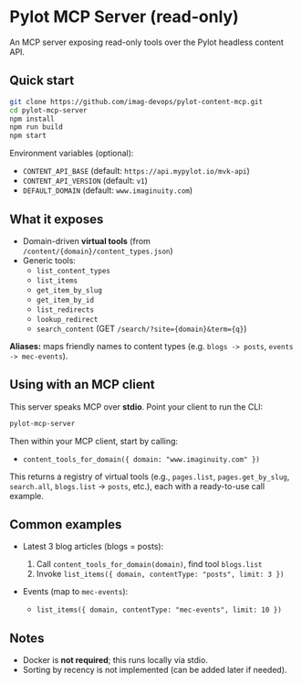 # Pylot MCP Server (read-only)

An MCP server exposing read-only tools over the Pylot headless content API.

## Quick start

```bash
git clone https://github.com/imag-devops/pylot-content-mcp.git
cd pylot-mcp-server
npm install
npm run build
npm start
```

Environment variables (optional):

- `CONTENT_API_BASE` (default: `https://api.mypylot.io/mvk-api`)
- `CONTENT_API_VERSION` (default: `v1`)
- `DEFAULT_DOMAIN` (default: `www.imaginuity.com`)

## What it exposes

- Domain-driven **virtual tools** (from `/content/{domain}/content_types.json`)
- Generic tools:
  - `list_content_types`
  - `list_items`
  - `get_item_by_slug`
  - `get_item_by_id`
  - `list_redirects`
  - `lookup_redirect`
  - `search_content` (GET `/search/?site={domain}&term={q}`)

**Aliases:** maps friendly names to content types (e.g. `blogs -> posts`, `events -> mec-events`).

## Using with an MCP client

This server speaks MCP over **stdio**. Point your client to run the CLI:

```bash
pylot-mcp-server
```

Then within your MCP client, start by calling:

- `content_tools_for_domain({ domain: "www.imaginuity.com" })`

This returns a registry of virtual tools (e.g., `pages.list`, `pages.get_by_slug`, `search.all`, `blogs.list` -> `posts`, etc.), each with a ready-to-use call example.

## Common examples

- Latest 3 blog articles (blogs = posts):
  1) Call `content_tools_for_domain(domain)`, find tool `blogs.list`
  2) Invoke `list_items({ domain, contentType: "posts", limit: 3 })`

- Events (map to `mec-events`):
  - `list_items({ domain, contentType: "mec-events", limit: 10 })`

## Notes

- Docker is **not required**; this runs locally via stdio.
- Sorting by recency is not implemented (can be added later if needed).
